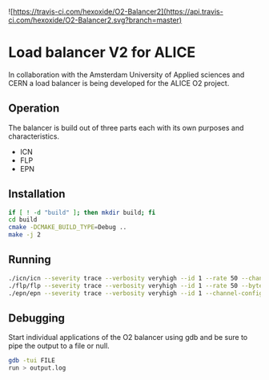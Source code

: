 ![https://travis-ci.com/hexoxide/O2-Balancer2](https://api.travis-ci.com/hexoxide/O2-Balancer2.svg?branch=master)

# Load balancer V2 for ALICE
In collaboration with the Amsterdam University of Applied sciences and CERN a load balancer is being developed for the ALICE O2 project.

## Operation
The balancer is build out of three parts each with its own purposes and characteristics. 

* ICN
* FLP
* EPN

## Installation

```bash
if [ ! -d "build" ]; then mkdir build; fi
cd build
cmake -DCMAKE_BUILD_TYPE=Debug ..
make -j 2
```

## Running

```bash
./icn/icn --severity trace --verbosity veryhigh --id 1 --rate 50 --channel-config name=broadcast,type=pub,method=bind,rateLogging=0,address=tcp://*:5005
./flp/flp --severity trace --verbosity veryhigh --id 1 --rate 50 --bytes-per-message 2097152 --channel-config name=1,type=push,method=bind,address=tcp://*:5555,rateLogging=1 name=broadcast,type=sub,method=connect,rateLogging=1,address=tcp://localhost:5005
./epn/epn --severity trace --verbosity veryhigh --id 1 --channel-config name=1,type=pull,method=connect,address=tcp://localhost:5555,rateLogging=1
```

## Debugging
Start individual applications of the O2 balancer using gdb and be sure to pipe the output to a file or null.
```bash
gdb -tui FILE
run > output.log
```
